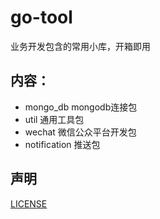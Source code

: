 # go-tool

业务开发包含的常用小库，开箱即用

## 内容：

* mongo_db mongodb连接包
* util 通用工具包
* wechat 微信公众平台开发包
* notification 推送包

## 声明

[LICENSE](LICENSE)
